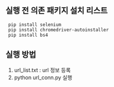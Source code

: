 ## 실행 전 의존 패키지 설치 리스트
```
 pip install selenium
 pip install chromedriver-autoinstaller 
 pip install bs4
```


## 실행 방법
1. url_list.txt : url 정보 등록
2. python url_conn.py 실행
